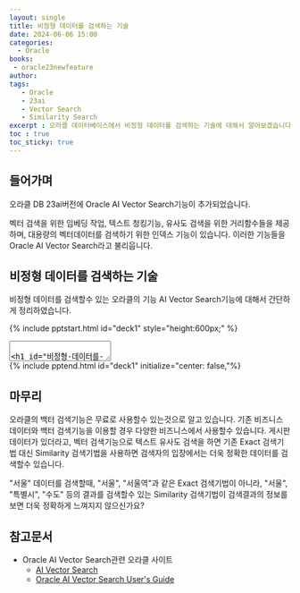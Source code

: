 ```yaml
---
layout: single
title: 비정형 데이터를 검색하는 기술
date: 2024-06-06 15:00
categories: 
  - Oracle
books:
 - oracle23newfeature
author: 
tags: 
   - Oracle
   - 23ai
   - Vector Search
   - Similarity Search
excerpt : 오라클 데이터베이스에서 비정형 데이터를 검색하는 기술에 대해서 알아보겠습니다.
toc : true  
toc_sticky: true
---
```


## 들어가며

오라클 DB 23ai버전에 Oracle AI Vector Search기능이 추가되었습니다.

벡터 검색을 위한 임베딩 작업, 텍스트 청킹기능, 유사도 검색을 위한 거리함수들을 제공하며, 
대용량의 벡터데이터를 검색하기 위한 인덱스 기능이 있습니다. 
이러한 기능들을 Oracle AI Vector Search라고 불리웁니다. 

## 비정형 데이터를 검색하는 기술

비정형 데이터를 검색할수 있는 오라클의 기능 AI Vector Search기능에 대해서 간단하게 정리하였습니다.

{% include pptstart.html id="deck1" style="height:600px;" %}
<section data-markdown>
<textarea data-template>

# 비정형 데이터를 검색하는 기술
---
### 데이터 환경의 새로운 변화: 비정형 데이터의 관리
- 비정형 데이터는 빠르게 증가되고 있지만, 기업내 비즈니스에 활용하기는 어려웠습니다.
  - 데이터 환경은 빠르게 변화하며 비정형 데이터의 양이 급증하고 있습니다.
  - 비정형 데이터는 다양한 형태로 존재하며, 구조화되지 않은 상태로 비즈니스 활용이 어렵습니다
---
### RDBMS의 한계와 비정형 데이터의 도전
- RDBMS는 엄격한 스키마와 SQL 쿼리의 한계로 인해 새로운 데이터 형식을 효과적으로 관리하는 데 제약이 있습니다.
  - RDBMS는 데이터를 엄격한 스키마에 따라 저장하고 SQL을 통해 조작합니다.
  - RDBMS는 구조화된 데이터 처리에는 최적화되어 있지만 비정형 데이터 처리에는 제한적입니다. 
  - 비정형 데이터의 증가는 기업이 유연한 데이터 관리 방식을 모색하게 합니다.
---
### 벡터 검색 기술의 이해
- 벡터 검색 기술은 데이터를 수치적 벡터로 변환하여 비정형 데이터에 대한 검색을 가능하게 합니다.
  - 벡터 검색 기술은 데이터를 수치적인 벡터로 변환하고 이를 저장하여 검색합니다.
  - 비정형 데이터를 벡터로 매핑하고, 벡터 간 거리를 수학적 방법으로 측정하여 유사도를 검색합니다.
  - 이 기술은 텍스트, 이미지, 비디오 등 다양한 데이터 유형을 처리할 수 있습니다.
---
### 오라클 데이터베이스의 벡터 검색 기술(AI Vector Search)
- 오라클은 비정형 데이터를 위한 백터 검색 기술을 제공하고 AI를 위한 지식베이스를 제공합니다.
  - 사용하기 쉽고 이해하기 쉽도록 설계되었습니다.
    - 벡터 임베딩을 저장하기 위한 새로운 VECTOR 데이터 타입 추가되었습니다.
    - 유사성 검색은 새로운 SQL 구문 및 함수로 손쉽게 가능합니다.
    - 벡터 전용 고성능 인덱스 추가되었습니다.
---
### Oracle AI Vector Search기능의 특장점
- 오라클은 End-to-End 벡터 데이터베이스입니다.
  - Generate : 비정형 데이터에서 벡터 임베딩으로 변환합니다.
  - Store : 테이블의 벡터 컬럼에 벡터 데이터 저장합니다.
  - index : 저장 임베딩에 대한 벡터 인덱싱 지원합니다.
  - Search : 오라클 벡터 서치 쿼리로 유사성 높은 데이터 검색합니다.
---
### 오라클 데이터베이스와 벡터 검색 기술의 시너지 효과
- 오라클은 시맨틱 검색과 관계형 검색을 하나의 단일 시스템에서 결합할 수 있습니다.
  - 별도의 벡터 데이터베이스에 데이터를 복제하는 것이 아닌 엔터프라이즈 데이터에 벡터 임베딩과 벡터 서치 기능 추가되었습니다.
  - 통합된 엔터프라이즈급 데이터베이스에 벡터 검색 기능을 쉽게 추가할 수 있습니다.
---
## 참조문서 
  - <a href="https://www.oracle.com/kr/database/ai-vector-search/" target="_blank">AI Vector Search</a>
  - <a href="https://docs.oracle.com/en/database/oracle/oracle-database/23/vecse/overview-ai-vector-search.html" target="_blank">Oracle AI Vector Search User's Guide</a>
---
# End of Documents

</textarea>
</section>
{% include pptend.html id="deck1" initialize="center: false,"%}

## 마무리

오라클의 백터 검색기능은 무료로 사용할수 있는것으로 알고 있습니다. 
기존 비즈니스 데이터와 백터 검색기능을 이용할 경우 다양한 비즈니스에서 사용할수 있습니다.
게시판 데이터가 있더라고, 벡터 검색기능으로 텍스트 유사도 검색을 하면 기존 Exact 검색기법 대신 Similarity 검색기법을 사용하면 검색자의 입장에서는 더욱 정확한 데이터를 검색할수 있습니다. 

"서울" 데이터를 검색할때, "서울", "서울역"과 같은 Exact 검색기법이 아니라, "서울", "특별시", "수도" 등의 결과를 검색할수 있는 Similarity 검색기법이 검색결과의 정보를 보면 더욱 정확하게 느껴지지 않으신가요?

## 참고문서

- Oracle AI Vector Search관련 오라클 사이트
  - <a href="https://www.oracle.com/kr/database/ai-vector-search/" target="_blank">AI Vector Search</a>
  - <a href="https://docs.oracle.com/en/database/oracle/oracle-database/23/vecse/overview-ai-vector-search.html" target="_blank">Oracle AI Vector Search User's Guide</a>
